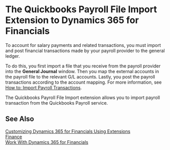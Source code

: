 <properties
	pageTitle="Quickbooks Payroll| Financials"
        description="Provides information about the Quickbooks Payroll extension"
        services="project-madeira"
        documentationCenter=""
        authors="SorenGP"
/>
<tags
    ms.service="project-madeira"
    ms.topic="article"
    ms.devlang="na"
    ms.tgt_pltfrm="na"
    ms.workload="na"
    ms.date="12/09/2016"
    ms.author="SorenGP" />

# The Quickbooks Payroll File Import Extension to Dynamics 365 for Financials
To account for salary payments and related transactions, you must import and post financial transactions made by your payroll provider to the general ledger. 

To do this, you first import a file that you receive from the payroll provider into the **General Journal** window. Then you map the external accounts in the payroll file to the relevant G/L accounts. Lastly, you post the payroll transactions according to the account mapping. For more information, see [How to: Import Payroll Transactions](finance-how-import-payroll-transactions.md).

The Quickbooks Payroll File Import extension allows you to import payroll transaction from the Quickbooks Payroll service.

## See Also  
[Customizing Dynamics 365 for Financials Using Extensions ](ui-extensions.md)    
[Finance](finance.md)    
[Work With Dynamics 365 for Financials](ui-work-product.md)
